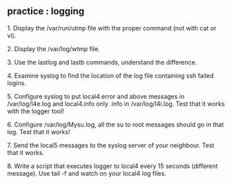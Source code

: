 ## practice : logging

1\. Display the /var/run/utmp file with the proper command (not with cat
or vi).

2\. Display the /var/log/wtmp file.

3\. Use the lastlog and lastb commands, understand the difference.

4\. Examine syslog to find the location of the log file containing ssh
failed logins.

5\. Configure syslog to put local4.error and above messages in
/var/log/l4e.log and local4.info only .info in /var/log/l4i.log. Test
that it works with the logger tool!

6\. Configure /var/log/Mysu.log, all the su to root messages should go
in that log. Test that it works!

7\. Send the local5 messages to the syslog server of your neighbour.
Test that it works.

8\. Write a script that executes logger to local4 every 15 seconds
(different message). Use tail -f and watch on your local4 log files.
